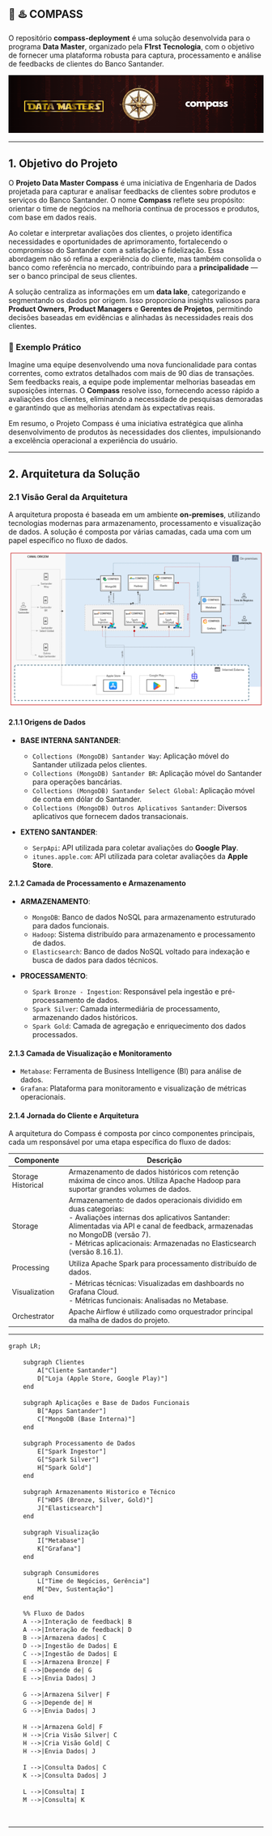 🧭 ♨️ COMPASS
---

O repositório **compass-deployment** é uma solução desenvolvida para o programa **Data Master**, organizado pela **F1rst Tecnologia**, com o objetivo de fornecer uma plataforma robusta para captura, processamento e análise de feedbacks de clientes do Banco Santander.

![<data-master-compass>](https://github.com/gacarvalho/compass-deployment/blob/main/img/header.png)

---

## 1. Objetivo do Projeto

O **Projeto Data Master Compass** é uma iniciativa de Engenharia de Dados projetada para capturar e analisar feedbacks de clientes sobre produtos e serviços do Banco Santander. O nome **Compass** reflete seu propósito: orientar o time de negócios na melhoria contínua de processos e produtos, com base em dados reais.

Ao coletar e interpretar avaliações dos clientes, o projeto identifica necessidades e oportunidades de aprimoramento, fortalecendo o compromisso do Santander com a satisfação e fidelização. Essa abordagem não só refina a experiência do cliente, mas também consolida o banco como referência no mercado, contribuindo para a **principalidade** — ser o banco principal de seus clientes.

A solução centraliza as informações em um **data lake**, categorizando e segmentando os dados por origem. Isso proporciona insights valiosos para **Product Owners**, **Product Managers** e **Gerentes de Projetos**, permitindo decisões baseadas em evidências e alinhadas às necessidades reais dos clientes.

### 🧭 Exemplo Prático

Imagine uma equipe desenvolvendo uma nova funcionalidade para contas correntes, como extratos detalhados com mais de 90 dias de transações. Sem feedbacks reais, a equipe pode implementar melhorias baseadas em suposições internas. O **Compass** resolve isso, fornecendo acesso rápido a avaliações dos clientes, eliminando a necessidade de pesquisas demoradas e garantindo que as melhorias atendam às expectativas reais.

Em resumo, o Projeto Compass é uma iniciativa estratégica que alinha desenvolvimento de produtos às necessidades dos clientes, impulsionando a excelência operacional a experiência do usuário.

---

## 2. Arquitetura da Solução

### 2.1 Visão Geral da Arquitetura

A arquitetura proposta é baseada em um ambiente **on-premises**, utilizando tecnologias modernas para armazenamento, processamento e visualização de dados. A solução é composta por várias camadas, cada uma com um papel específico no fluxo de dados.

![<arquitetura-data-master-compass>](https://github.com/gacarvalho/compass-deployment/blob/main/img/arquitetura.png)

#### 2.1.1 Origens de Dados

- **BASE INTERNA SANTANDER**:
    - `Collections (MongoDB) Santander Way`: Aplicação móvel do Santander utilizada pelos clientes.
    - `Collections (MongoDB) Santander BR`: Aplicação móvel do Santander para operações bancárias.
    - `Collections (MongoDB) Santander Select Global`: Aplicação móvel de conta em dólar do Santander.
    - `Collections (MongoDB) Outros Aplicativos Santander`: Diversos aplicativos que fornecem dados transacionais.
    
- **EXTENO SANTANDER**:
    - `SerpApi`: API utilizada para coletar avaliações do **Google Play**.
    - `itunes.apple.com`: API utilizada para coletar avaliações da **Apple Store**.

#### 2.1.2 Camada de Processamento e Armazenamento

- **ARMAZENAMENTO**:
    - `MongoDB`: Banco de dados NoSQL para armazenamento estruturado para dados funcionais.
    - `Hadoop`: Sistema distribuído para armazenamento e processamento de dados.
    - `Elasticsearch`: Banco de dados NoSQL voltado para indexação e busca de dados para dados técnicos.
      
- **PROCESSAMENTO**:
    - `Spark Bronze - Ingestion`: Responsável pela ingestão e pré-processamento de dados.
    - `Spark Silver`: Camada intermediária de processamento, armazenando dados históricos.
    - `Spark Gold`: Camada de agregação e enriquecimento dos dados processados.

#### 2.1.3 Camada de Visualização e Monitoramento

- `Metabase`: Ferramenta de Business Intelligence (BI) para análise de dados.
- `Grafana`: Plataforma para monitoramento e visualização de métricas operacionais.

#### 2.1.4 Jornada do Cliente e Arquitetura

A arquitetura do Compass é composta por cinco componentes principais, cada um responsável por uma etapa específica do fluxo de dados:

| **Componente**         | **Descrição**                                                                 |
|-------------------------|-------------------------------------------------------------------------------|
| Storage Historical      | Armazenamento de dados históricos com retenção máxima de cinco anos. Utiliza Apache Hadoop para suportar grandes volumes de dados. |
| Storage                 | Armazenamento de dados operacionais dividido em duas categorias: <br> - Avaliações internas dos aplicativos Santander: Alimentadas via API e canal de feedback, armazenadas no MongoDB (versão 7). <br> - Métricas aplicacionais: Armazenadas no Elasticsearch (versão 8.16.1). |
| Processing              | Utiliza Apache Spark para processamento distribuído de dados.                 |
| Visualization           | - Métricas técnicas: Visualizadas em dashboards no Grafana Cloud. <br> - Métricas funcionais: Analisadas no Metabase. |
| Orchestrator            | Apache Airflow é utilizado como orquestrador principal da malha de dados do projeto. |
---


```mermaid
graph LR;
    
    subgraph Clientes
        A["Cliente Santander"] 
        D["Loja (Apple Store, Google Play)"]
    end

    subgraph Aplicações e Base de Dados Funcionais
        B["Apps Santander"]
        C["MongoDB (Base Interna)"]
    end

    subgraph Processamento de Dados
        E["Spark Ingestor"]
        G["Spark Silver"]
        H["Spark Gold"]
    end

    subgraph Armazenamento Historico e Técnico
        F["HDFS (Bronze, Silver, Gold)"]
        J["Elasticsearch"]
    end

    subgraph Visualização
        I["Metabase"]
        K["Grafana"]
    end

    subgraph Consumidores
        L["Time de Negócios, Gerência"]
        M["Dev, Sustentação"]
    end

    %% Fluxo de Dados
    A -->|Interação de feedback| B
    A -->|Interação de feedback| D
    B -->|Armazena dados| C
    D -->|Ingestão de Dados| E
    C -->|Ingestão de Dados| E
    E -->|Armazena Bronze| F
    E -->|Depende de| G
    E -->|Envia Dados| J

    G -->|Armazena Silver| F
    G -->|Depende de| H
    G -->|Envia Dados| J

    H -->|Armazena Gold| F
    H -->|Cria Visão Silver| C
    H -->|Cria Visão Gold| C
    H -->|Envia Dados| J

    I -->|Consulta Dados| C
    K -->|Consulta Dados| J

    L -->|Consulta| I
    M -->|Consulta| K



```






---


